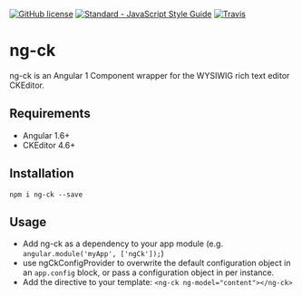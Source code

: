 [![GitHub license](https://img.shields.io/badge/license-MIT-blue.svg)](https://raw.githubusercontent.com/jziggas/ng-ck/master/LICENSE)
[![Standard - JavaScript Style Guide](https://img.shields.io/badge/code%20style-standard-brightgreen.svg)](http://standardjs.com/)
[![Travis](https://img.shields.io/travis/rust-lang/rust.svg)](https://github.com/jziggas/ng-ck)

# ng-ck

ng-ck is an Angular 1 Component wrapper for the WYSIWIG rich text editor CKEditor.

## Requirements

- Angular 1.6+
- CKEditor 4.6+

## Installation

`npm i ng-ck --save`

## Usage

- Add ng-ck as a dependency to your app module (e.g. `angular.module('myApp', ['ngCk']);`)
- use ngCkConfigProvider to overwrite the default configuration object in an `app.config` block, or pass a configuration object in per instance.
- Add the directive to your template: `<ng-ck ng-model="content"></ng-ck>`